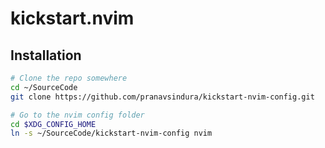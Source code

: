 # kickstart.nvim

## Installation

```bash
# Clone the repo somewhere
cd ~/SourceCode
git clone https://github.com/pranavsindura/kickstart-nvim-config.git

# Go to the nvim config folder
cd $XDG_CONFIG_HOME
ln -s ~/SourceCode/kickstart-nvim-config nvim
```
